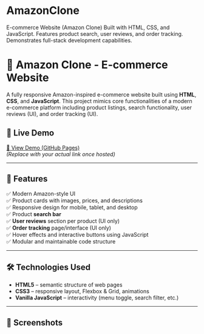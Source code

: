 # AmazonClone
E-commerce Website (Amazon Clone) Built with HTML, CSS, and JavaScript. Features product search, user reviews, and order tracking. Demonstrates full-stack development capabilities.

# 🛒 Amazon Clone - E-commerce Website

A fully responsive Amazon-inspired e-commerce website built using **HTML**, **CSS**, and **JavaScript**. This project mimics core functionalities of a modern e-commerce platform including product listings, search functionality, user reviews (UI), and order tracking (UI).

## 🚀 Live Demo

[🔗 View Demo (GitHub Pages)](https://ankitkrg9.github.io/amazon-clone/)  
*(Replace with your actual link once hosted)*

---

## 📌 Features

✅ Modern Amazon-style UI  
✅ Product cards with images, prices, and descriptions  
✅ Responsive design for mobile, tablet, and desktop  
✅ Product **search bar**  
✅ **User reviews** section per product (UI only)  
✅ **Order tracking** page/interface (UI only)  
✅ Hover effects and interactive buttons using JavaScript  
✅ Modular and maintainable code structure

---

## 🛠️ Technologies Used

- **HTML5** – semantic structure of web pages  
- **CSS3** – responsive layout, Flexbox & Grid, animations  
- **Vanilla JavaScript** – interactivity (menu toggle, search filter, etc.)

---

## 📸 Screenshots


